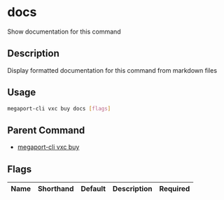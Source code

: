 # docs

Show documentation for this command

## Description

Display formatted documentation for this command from markdown files

## Usage

```sh
megaport-cli vxc buy docs [flags]
```


## Parent Command

* [megaport-cli vxc buy](megaport-cli_vxc_buy.md)
## Flags

| Name | Shorthand | Default | Description | Required |
|------|-----------|---------|-------------|----------|

